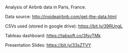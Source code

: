 Analysis of Airbnb data in Paris, France.

Data source: http://insideairbnb.com/get-the-data.html

CSVs used (stored in google drive): https://bit.ly/39RUngL

Tableau dashboard: https://tabsoft.co/3fsvTMk

Presentation Slides: https://bit.ly/33sZTVY
